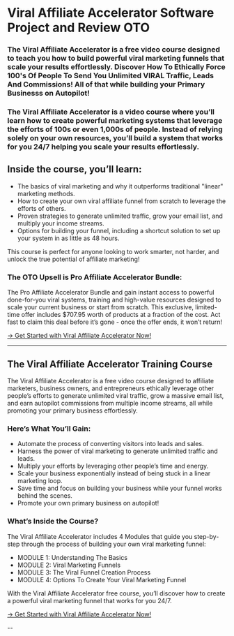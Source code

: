 # Viral Affiliate Accelerator Software Project and Review OTO
### The Viral Affiliate Accelerator is a free video course designed to teach you how to build powerful viral marketing funnels that scale your results effortlessly. Discover How To Ethically Force 100's Of People To Send You Unlimited VIRAL Traffic, Leads And Commissions! All of that while building your Primary Businesss on Autopilot!

### The Viral Affiliate Accelerator is a video course where you’ll learn how to create powerful marketing systems that leverage the efforts of 100s or even 1,000s of people. Instead of relying solely on your own resources, you’ll build a system that works for you 24/7 helping you scale your results effortlessly.

## Inside the course, you’ll learn:
- The basics of viral marketing and why it outperforms traditional "linear" marketing methods.
- How to create your own viral affiliate funnel from scratch to leverage the efforts of others.
- Proven strategies to generate unlimited traffic, grow your email list, and multiply your income streams.
- Options for building your funnel, including a shortcut solution to set up your system in as little as 48 hours.

This course is perfect for anyone looking to work smarter, not harder, and unlock the true potential of affiliate marketing!

### The OTO Upsell is Pro Affiliate Accelerator Bundle:
The Pro Affiliate Accelerator Bundle and gain instant access to powerful done-for-you viral systems, training and high-value resources designed to scale your current business or start from scratch. This exclusive, limited-time offer includes $707.95 worth of products at a fraction of the cost. Act fast to claim this deal before it’s gone - once the offer ends, it won’t return!

[-> Get Started with Viral Affiliate Accelerator Now!](https://warriorplus.com/o2/a/cpppb69/0)

---

## The Viral Affiliate Accelerator Training Course
The Viral Affiliate Accelerator is a free video course designed to affiliate marketers, business owners, and entrepreneurs ethically leverage other people’s efforts to generate unlimited viral traffic, grow a massive email list, and earn autopilot commissions from multiple income streams, all while promoting your primary business effortlessly.

### Here’s What You’ll Gain:
- Automate the process of converting visitors into leads and sales.
- Harness the power of viral marketing to generate unlimited traffic and leads.
- Multiply your efforts by leveraging other people’s time and energy.
- Scale your business exponentially instead of being stuck in a linear marketing loop.
- Save time and focus on building your business while your funnel works behind the scenes.
- Promote your own primary business on autopilot!

### What’s Inside the Course?
The Viral Affiliate Accelerator includes 4 Modules that guide you step-by-step through the process of building your own viral marketing funnel:
- MODULE 1: Understanding The Basics
- MODULE 2: Viral Marketing Funnels
- MODULE 3: The Viral Funnel Creation Process
- MODULE 4: Options To Create Your Viral Marketing Funnel

With the Viral Affiliate Accelerator free course, you’ll discover how to create a powerful viral marketing funnel that works for you 24/7.
  
[-> Get Started with Viral Affiliate Accelerator Now!](https://warriorplus.com/o2/a/cpppb69/0)

--
